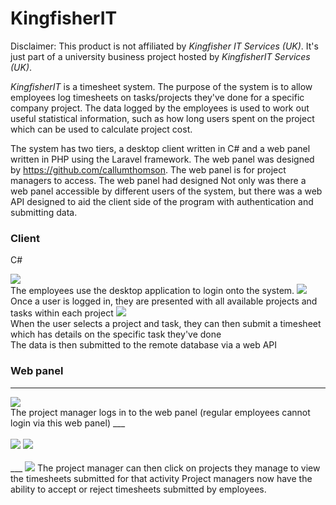 # KingfisherIT

Disclaimer: This product is not affiliated by _Kingfisher IT Services (UK)_. It's just part of a university business project hosted by _KingfisherIT Services (UK)_.

_KingfisherIT_ is a timesheet system. The purpose of the system is to allow employees log timesheets on tasks/projects they've done for a specific company project. The data logged by the employees is used to work out useful statistical information, such as how long users spent on the project which can be used to calculate project cost.

The system has two tiers, a desktop client written in C# and a web panel written in PHP using the Laravel framework. The web panel was designed by https://github.com/callumthomson. The web panel is for project managers to access. The web panel had designed Not only was there a web panel accessible by different users of the system, but there was a web API designed to aid the client side of the program with authentication and submitting data.

### Client 
C#

<img src="http://i.imgur.com/N3NAMco.png">
<br>
The employees use the desktop application to login onto the system.

<kbd>
  <img src="http://i.imgur.com/pAbsD5a.png?1">
</kbd>
<br>
Once a user is logged in, they are presented with all available projects and tasks within each project

<kbd>
  <img src="http://i.imgur.com/X38vfLS.png?1">
</kbd>
<br>
When the user selects a project and task, they can then submit a timesheet which has details on the specific task they've done

<br>
The data is then submitted to the remote database via a web API

### Web panel
___

<img src="http://i.imgur.com/pQiqQYG.png">
<br>
The project manager logs in to the web panel (regular employees cannot login via this web panel)
___
<br>
<br>
<img src="http://i.imgur.com/riVlaGI.png">
<img src="http://i.imgur.com/2mFCPJ4.png">
<br>
<br>
___
<img src="http://i.imgur.com/zNqdLvl.png">
The project manager can then click on projects they manage to view the timesheets submitted for that activity
Project managers now have the ability to accept or reject timesheets submitted by employees.
<br>
<br>
